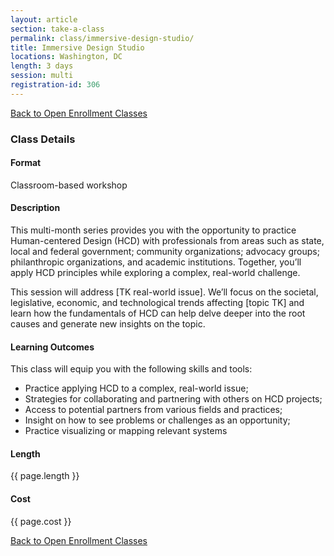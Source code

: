 ```yaml
---
layout: article
section: take-a-class
permalink: class/immersive-design-studio/
title: Immersive Design Studio
locations: Washington, DC
length: 3 days
session: multi
registration-id: 306
---
```


[Back to Open Enrollment Classes](../../take-a-class/open-enrollment-classes/)

### Class Details

#### Format

Classroom-based workshop

#### Description

This multi-month series provides you with the opportunity to practice Human-centered Design (HCD) with professionals from areas such as state, local and federal government; community organizations; advocacy groups; philanthropic organizations, and academic institutions. Together, you’ll apply HCD principles while exploring a complex, real-world challenge.

This session will address [TK real-world issue]. We’ll focus on the societal, legislative, economic, and technological trends affecting [topic TK] and learn how the fundamentals of HCD can help delve deeper into the root causes and generate new insights on the topic.

#### Learning Outcomes

This class will equip you with the following skills and tools:

* Practice applying HCD to a complex, real-world issue;
* Strategies for collaborating and partnering with others on HCD projects;
* Access to potential partners from various fields and practices;
* Insight on how to see problems or challenges as an opportunity;
* Practice visualizing or mapping relevant systems

#### Length

{{ page.length }}

#### Cost

{{ page.cost }}

[Back to Open Enrollment Classes](../../take-a-class/open-enrollment-classes/)

